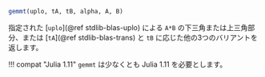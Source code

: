 ```julia
gemmt(uplo, tA, tB, alpha, A, B)
```

指定された [`uplo`](@ref stdlib-blas-uplo) による `A*B` の下三角または上三角部分、または [`tA`](@ref stdlib-blas-trans) と `tB` に応じた他の3つのバリアントを返します。

!!! compat "Julia 1.11"
    `gemmt` は少なくとも Julia 1.11 を必要とします。

